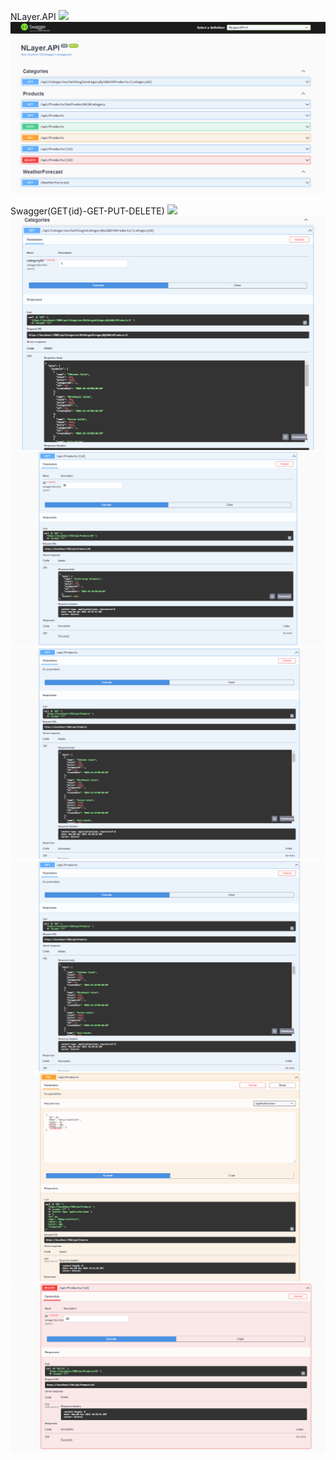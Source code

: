 NLayer.API
![](NLAyer.API/NLayerVİsual.png)
![](NLAyer.API/NlayerApı.png)

Swagger(GET{id}-GET-PUT-DELETE)
![](NLAyer.API/NLayerVİsual.png)
![](NLAyer.API/Categoryıd.png)
![](NLAyer.API/Apıproductıd.png)
![](NLAyer.API/ApıProduct.png)
![](NLAyer.API/Postapı.png)
![](NLAyer.API/Apıput.png)
![](NLAyer.API/Apıdelete.png)
